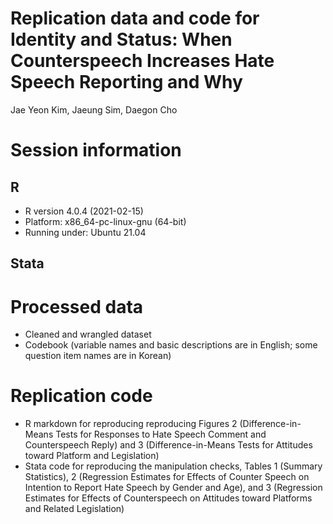 # Replication data and code for Identity and Status: When Counterspeech Increases Hate Speech Reporting and Why

Jae Yeon Kim, Jaeung Sim, Daegon Cho

# Session information 

## R 

* R version 4.0.4 (2021-02-15)
* Platform: x86_64-pc-linux-gnu (64-bit)
* Running under: Ubuntu 21.04

## Stata 

# Processed data 

* Cleaned and wrangled dataset 
* Codebook (variable names and basic descriptions are in English; some question item names are in Korean) 

# Replication code 

* R markdown for reproducing reproducing Figures 2 (Difference-in-Means Tests for Responses to Hate Speech Comment and Counterspeech Reply) and 3 (Difference-in-Means Tests for Attitudes toward Platform and Legislation)
* Stata code for reproducing the manipulation checks, Tables 1 (Summary Statistics), 2 (Regression Estimates for Effects of Counter Speech on Intention to Report Hate Speech by Gender and Age), and 3 (Regression Estimates for Effects of Counterspeech on Attitudes toward Platforms and Related Legislation)